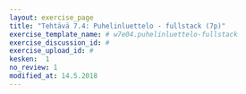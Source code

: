 ```yaml
---
layout: exercise_page
title: "Tehtävä 7.4: Puhelinluettelo - fullstack (7p)"
exercise_template_name: # w7e04.puhelinluettelo-fullstack
exercise_discussion_id: #
exercise_upload_id: #
kesken:  1
no_review: 1
modified_at: 14.5.2018
---
```

